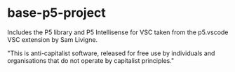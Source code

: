 # base-p5-project
Includes the P5 library and P5 Intellisense for VSC taken from the p5.vscode VSC extension by Sam Livigne.

"This is anti-capitalist software, released for free use by individuals and organisations that do not operate by capitalist principles."
